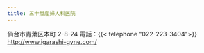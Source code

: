 ```yaml
---
title: 五十嵐産婦人科医院
---
```

仙台市青葉区本町 2-8-24
電話：{{< telephone "022-223-3404">}}
<http://www.igarashi-gyne.com/>
